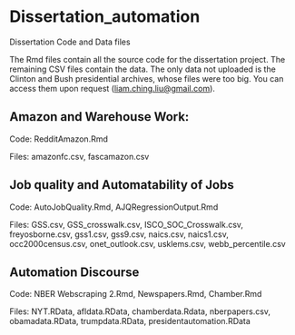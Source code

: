 # Dissertation_automation

Dissertation Code and Data files

The Rmd files contain all the source code for the dissertation project. The remaining CSV files contain the data. The only data not uploaded is the Clinton and Bush presidential archives, whose files were too big. You can access them upon request (liam.ching.liu@gmail.com).

## Amazon and Warehouse Work:

Code: RedditAmazon.Rmd

Files: amazonfc.csv, fascamazon.csv

## Job quality and Automatability of Jobs

Code: AutoJobQuality.Rmd, AJQRegressionOutput.Rmd

Files: GSS.csv, GSS_crosswalk.csv, ISCO_SOC_Crosswalk.csv, freyosborne.csv, gss1.csv, gss9.csv, naics.csv, naics1.csv, occ2000census.csv, onet_outlook.csv, usklems.csv, webb_percentile.csv

## Automation Discourse

Code: NBER Webscraping 2.Rmd, Newspapers.Rmd, Chamber.Rmd

Files: NYT.RData, afldata.RData, chamberdata.Rdata, nberpapers.csv, obamadata.RData, trumpdata.RData, presidentautomation.RData
